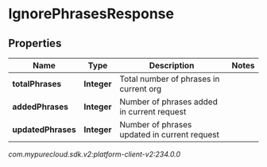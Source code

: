 # IgnorePhrasesResponse


## Properties

| Name | Type | Description | Notes |
| ------------ | ------------- | ------------- | ------------- |
| **totalPhrases** | **Integer** | Total number of phrases in current org |  |
| **addedPhrases** | **Integer** | Number of phrases added in current request |  |
| **updatedPhrases** | **Integer** | Number of phrases updated in current request |  |




_com.mypurecloud.sdk.v2:platform-client-v2:234.0.0_
